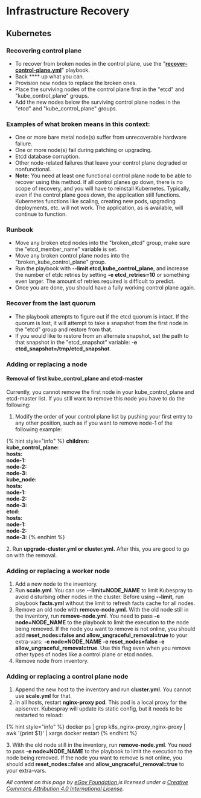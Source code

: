# Infrastructure Recovery

## Kubernetes&#x20;

### Recovering control plane&#x20;

* To recover from broken nodes in the control plane, use the "[**recover-control-plane.yml**](https://github.com/egovernments/divoc-installer/blob/master/ansible-cookbooks/kubernetes/recover-control-plane.yml)" playbook.
* Back **** up what you can.
* Provision new nodes to replace the broken ones.
* Place the surviving nodes of the control plane first in the "etcd" and "kube\_control\_plane" groups.
* Add the new nodes below the surviving control plane nodes in the "etcd" and "kube\_control\_plane" groups.

### Examples of what broken means in this context:

* One or more bare metal node(s) suffer from unrecoverable hardware failure.&#x20;
* One or more node(s) fail during patching or upgrading.&#x20;
* Etcd database corruption.&#x20;
* Other node-related failures that leave your control plane degraded or nonfunctional.
* **Note:** You need at least one functional control plane node to be able to recover using this method. If all control planes go down, there is no scope of recovery, and you will have to reinstall Kubernetes. Typically, even if the control plane goes down, the application still functions. Kubernetes functions like scaling, creating new pods, upgrading deployments, etc. will not work. The application, as is available, will continue to function.

### Runbook

* Move any broken etcd nodes into the "broken\_etcd" group; make sure the "etcd\_member\_name" variable is set.
* Move any broken control plane nodes into the "broken\_kube\_control\_plane" group.
* Run the playbook with **--limit etcd,kube\_control\_plane**, and increase the number of etdc retries by setting **-e etcd\_retries=10** or something even larger. The amount of retries required is difficult to predict.
* Once you are done, you should have a fully working control plane again.

### **Recover from the last quorum**

* The playbook attempts to figure out if the etcd quorum is intact. If the quorum is lost, it will attempt to take a snapshot from the first node in the "etcd" group and restore from that.&#x20;
* If you would like to restore from an alternate snapshot, set the path to that snapshot in the "etcd\_snapshot" variable: **-e etcd\_snapshot=/tmp/etcd\_snapshot**.

### **Adding or replacing a node**

#### Removal of first kube\_control\_plane and etcd-master&#x20;

Currently, you cannot remove the first node in your kube\_control\_plane and etcd-master list. If you still want to remove this node you have to do the following:

1. Modify the order of your control plane list by pushing your first entry to any other position, such as if you want to remove node-1 of the following example:

{% hint style="info" %}
**children:**\
&#x20;   **kube\_control\_plane:**\
&#x20;     **hosts:**\
&#x20;       **node-1:**\
&#x20;       **node-2:**\
&#x20;       **node-3:**\
&#x20;   **kube\_node:**\
&#x20;     **hosts:**\
&#x20;       **node-1:**\
&#x20;       **node-2:**\
&#x20;       **node-3:**\
&#x20;   **etcd:**\
&#x20;     **hosts:**\
&#x20;       **node-1:**\
&#x20;       **node-2:**\
&#x20;       **node-3:**
{% endhint %}

2\. Run **upgrade-cluster.yml or cluster.yml.** After this, you are good to go on with the removal.

### **Adding or replacing a worker node**

1. Add a new node to the inventory.
2. Run **scale.yml**. You can use **--limit=NODE\_NAME** to limit Kubespray to avoid disturbing other nodes in the cluster. Before using **--limit,** run playbook **facts.yml** without the limit to refresh facts cache for all nodes.
3. Remove an old node with **remove-node.yml.** With the old node still in the inventory, run **remove-node.yml**. You need to pass **-e node=NODE\_NAME** to the playbook to limit the execution to the node being removed. If the node you want to remove is not online, you should add **reset\_nodes=false and allow\_ungraceful\_removal=true** to your extra-vars: **-e node=NODE\_NAME -e reset\_nodes=false -e allow\_ungraceful\_removal=true**. Use this flag even when you remove other types of nodes like a control plane or etcd nodes.
4. Remove node  from inventory.

### **Adding or replacing a control plane node**

1. Append the new host to the inventory and run **cluster.yml**. You cannot use **scale.yml** for that.
2. In all hosts, restart **nginx-proxy pod**. This pod is a local proxy for the apiserver. Kubespray will update its static config, but it needs to be restarted to reload:

{% hint style="info" %}
docker ps | grep k8s\_nginx-proxy\_nginx-proxy | awk '{print $1}' | xargs docker restart
{% endhint %}

&#x20;3\. With the old node still in the inventory, run **remove-node.yml**. You need to pass **-e  node=NODE\_NAME** to the playbook to limit the execution to the node being removed. If the node you want to remove is not online, you should add **reset\_nodes=false** and **allow\_ungraceful\_removal=true** to your extra-vars.



_All content on this page by_ [_eGov Foundation_ ](https://egov.org.in/)_is licensed under a_ [_Creative Commons Attribution 4.0 International License_](http://creativecommons.org/licenses/by/4.0/)_._
